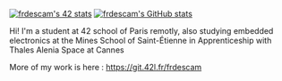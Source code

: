 [![frdescam's 42 stats](https://badge42.vercel.app/api/v2/cl2kv9fc300060ammpgtuocfs/stats?cursusId=21&coalitionId=48)](https://github.com/JaeSeoKim/badge42)
[![frdescam's GitHub stats](https://github-readme-stats.vercel.app/api?username=frdescam)]()

Hi! I'm a student at 42 school of Paris remotly, also studying embedded electronics at the Mines School of Saint-Étienne in Apprenticeship with Thales Alenia Space at Cannes

More of my work is here : https://git.42l.fr/frdescam
